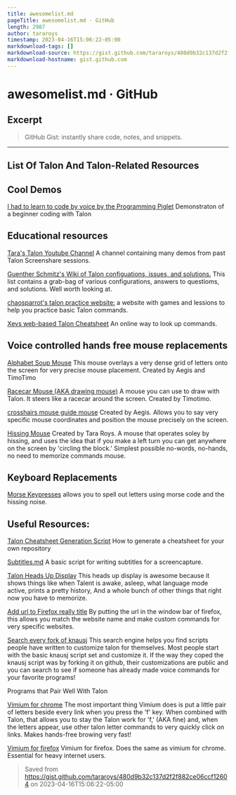 ```yaml
---
title: awesomelist.md
pageTitle: awesomelist.md · GitHub
length: 2987
author: tararoys
timestamp: 2023-04-16T15:06:22-05:00
markdownload-tags: []
markdownload-source: https://gist.github.com/tararoys/480d9b32c137d2f2f882ce06ccf12604
markdownload-hostname: gist.github.com
---
```


# awesomelist.md · GitHub

## Excerpt
> GitHub Gist: instantly share code, notes, and snippets.

---
## List Of Talon And Talon-Related Resources

## Cool Demos

[I had to learn to code by voice by the Programming Piglet](https://www.youtube.com/watch?v=FOJ6OvPf_nM) Demonstraton of a beginner coding with Talon

## Educational resources

[Tara's Talon Youtube Channel](http://www.youtube.com/tararoys) A channel containing many demos from past Talon Screenshare sessions.

[Guenther Schmitz's Wiki of Talon configuations, issues, and solutions.](https://wiki.gpunktschmitz.com/index.php/Talon) This list contains a grab-bag of various configurations, answers to questioms, and solutions. Well worth looking at.

[chaosparrot's talon practice website:](https://chaosparrot.github.io/talon_practice) a website with games and lessions to help you practice basic Talon commands.

[Xevs web-based Talon Cheatsheet](https://talon-knausj-cheatsheet.netlify.app/) An online way to look up commands.

## Voice controlled hands free mouse replacements

[Alphabet Soup Mouse](https://gist.github.com/timo/b3429ede632f0eb9cac0eb142746dc3b) This mouse overlays a very dense grid of letters onto the screen for very precise mouse placement. Created by Aegis and TimoTimo

[Racecar Mouse (AKA drawing mouse)](https://gist.github.com/timo/d3a8c871aca93aee4cd8b4fc57b15187) A mouse you can use to draw with Talon. It steers like a racecar around the screen. Created by Timotimo.

[crosshairs mouse guide mouse](https://github.com/tararoys/mouse_guide) Created by Aegis. Allows you to say very specific mouse coordinates and position the mouse precisely on the screen.

[Hissing Mouse](https://gist.github.com/tararoys/cdabc3bab686abd8d9b585afd7c481da) Created by Tara Roys. A mouse that operates soley by hissing, and uses the idea that if you make a left turn you can get anywhere on the screen by 'circling the block.' Simplest possible no-words, no-hands, no need to memorize commands mouse.

## Keyboard Replacements

[Morse Keypresses](https://gist.github.com/tararoys/7ef72526a825bb4c2253c961695d5e4b) allows you to spell out letters using morse code and the hissing noise.

## Useful Resources:

[Talon Cheatsheet Generation Script](https://gist.github.com/tararoys/c538b7ae8e1f21db9a794c2c0f5becf4) How to generate a cheatsheet for your own repository

[Subtitles.md](https://gist.github.com/tararoys/accf5506bea2c5c17e5bb31c7beac6e4) A basic script for writing subtitles for a screencapture.

[Talon Heads Up Display](https://github.com/chaosparrot/talon_hud) This heads up display is awesome because it shows things like when Talent is awake, asleep, what language mode active, prints a pretty history, And a whole bunch of other things that right now you have to memorize.

[Add url to Firefox really title](https://github.com/erichgoldman/add-url-to-window-title) By putting the url in the window bar of firefox, this allows you match the website name and make custom commands for very specific websites.

[Search every fork of knausj](https://search.talonvoice.com/search/) This search engine helps you find scripts people have written to customize talon for themselves. Most people start with the basic knausj script set and customize it. If the way they coped the knausj script was by forking it on github, their customizations are public and you can search to see if someone has already made voice commands for your favorite programs!

Programs that Pair Well With Talon

[Vimium for chrome](https://vimium.github.io/) The most important thing Vimium does is put a little pair of letters beside every link when you press the 'f' key. When combined with Talon, that allows you to stay the Talon work for 'f,' (AKA fine) and, when the letters appear, use other talon letter commands to very quickly click on links. Makes hands-free browing very fast!

[Vimium for firefox](https://addons.mozilla.org/en-GB/firefox/addon/vimium-ff/) Vimium for firefox. Does the same as vimium for chrome. Essential for heavy internet users.

> Saved from https://gist.github.com/tararoys/480d9b32c137d2f2f882ce06ccf12604 on 2023-04-16T15:06:22-05:00